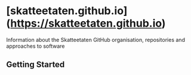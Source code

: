 # [skatteetaten.github.io] (https://skatteetaten.github.io)

Information about the Skatteetaten GitHub organisation, repositories and approaches to software

## Getting Started

